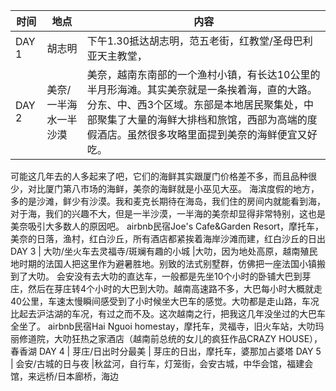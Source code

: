  时间 | 地点 | 内容
 --- | --- | ---
DAY 1 | 胡志明 | 下午1.30抵达胡志明，范五老街，红教堂/圣母巴利亚天主教堂，
DAY 2 | 美奈\/一半海水一半沙漠 | 美奈，越南东南部的一个渔村小镇，有长达10公里的半月形海滩。其实美奈就是一条挨着海，直的大路。分东、中、西3个区域。东部是本地居民聚集处，中部聚集了大量的海鲜大排档和旅馆，西部为高端的度假酒店。虽然很多攻略里面提到美奈的海鲜便宜又好吃。
可能这几年去的人多起来了吧，它们的海鲜其实跟厦门价格差不多，而且品种很少，对比厦门第八市场的海鲜，美奈的海鲜就是小巫见大巫。
海滨度假的地方，多的是沙滩，鲜少有沙漠。我和麦克长期待在海岛，我们住的房间内就能看到海，对于海，我们的兴趣不大，但是一半沙漠，一半海的美奈却显得非常特别，这也是美奈吸引大多数人的原因吧。
airbnb民宿Joe\'s Cafe\&Garden Resort，摩托车，美奈的日落，渔村，红白沙丘，所有酒店都紧挨着海岸沙滩而建，红白沙丘的日出
DAY 3 | 大叻\/坐火车去灵福寺\/斑斓有趣的小城 |大叻，因为地处高原，越南殖民地时期的法国人把这里作为避暑胜地。别致的法式别墅群，仿佛把一座法国小镇搬到了大叻。
会安没有去大叻的直达车，一般都是先坐10个小时的卧铺大巴到芽庄，然后在芽庄转4个小时的大巴到大叻。越南高速路不多，大巴每小时大概就走40公里，车速太慢瞬间感受到了小时候坐大巴车的感觉。大叻都是走山路，车况比起去沪沽湖的车况，有过之而不及。这次越南之行，把我这几年没坐过的大巴车全坐了。
airbnb民宿Hai Nguoi homestay，摩托车，灵福寺，旧火车站，大叻玛丽修道院，大叻狂热之家酒店（越南前总统的女儿的疯狂作品CRAZY HOUSE），春香湖
DAY 4 | 芽庄\/日出时分最美 | 芽庄的日出，摩托车，婆那加占婆塔
DAY 5 | 会安\/古城的日与夜 |秋盆河，自行车，灯笼街，会安古城，中华会馆，福建会馆，来远桥\/日本廊桥，海边


